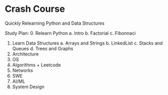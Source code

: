 # Crash Course
Quickly Relearning Python and Data Structures


Study Plan:
0. Relearn Python
	a. Intro
	b. Factorial 
	c. Fibonnaci
1. Learn Data Structures 
	a. Arrays and Strings
	b. LinkedList 
	c. Stacks and Queues
	d. Trees and Graphs 
2. Architecture 
3. OS 
4. Algorithms + Leetcode 
5. Networks 
6. SWE 
7. AI/ML 
8. System Design
